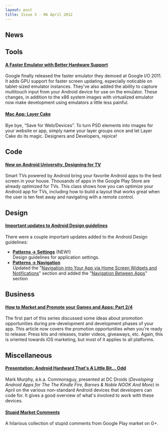 ```yaml
---
layout: post
title: Issue 3 - 06 April 2012
---
```

## News

## Tools
#### [A Faster Emulator with Better Hardware Support](http://android-developers.blogspot.com/2012/04/faster-emulator-with-better-hardware.html)
Google finally released the faster emulator they demoed at Google I/O 2011. It adds GPU support for faster screen updating, especially noticable on tablet-sized emulator instances. They've also added the ability to capture multitouch input from your Android device for use on the emulator. These changes, in addition to the x86 system images with virtualized emulator now make development using emulators a little less painful.

#### [Mac App: Layer Cake](http://macrabbit.com/layercake/)
Bye bye, “Save for Web/Devices”. To turn PSD elements into images for your website or app, simply name your layer groups once and let Layer Cake do its magic. Designers and Developers, rejoice!

## Code

#### [New on Android University, Designing for TV](http://developer.android.com/training/tv/index.html)
Smart TVs powered by Android bring your favorite Android apps to the best screen in your house. Thousands of apps in the Google Play Store are already optimized for TVs. This class shows how you can optimize your Android app for TVs, including how to build a layout that works great when the user is ten feet away and navigating with a remote control.

## Design

#### [Important updates to Android Design guidelines](http://plus.google.com/113735310430199015092/posts/ADZRqnt7PHj)
There were a couple important updates added to the Android Design guidelines:

* **[Patterns → Settings](http://goo.gl/o16U9)** (NEW!)   
Design guidelines for application settings.
* **[Patterns → Navigation](http://goo.gl/Wr9sq)**   
Updated the "[Navigation into Your App via Home Screen Widgets and Notifications](http://goo.gl/4tA39)" section  and added the "[Navigation Between Apps](http://goo.gl/qbcEH)" section 

## Business

#### [How to Market and Promote your Games and Apps: Part 2/4](http://www.raywenderlich.com/11633/how-to-market-and-promote-your-games-and-apps-part-2)
The first part of this series discussed some ideas about promotion opportunities during pre-development and development phases of your app. This article now covers the promotion opportunities when you're ready to release: Press kits and releases, trailer videos, giveaways, etc. Again, this is oriented towards iOS marketing, but most of it applies to all platforms.

## Miscellaneous

#### [Presentation: Android Hardward That's A Little Bit... Odd](http://www.slideshare.net/commonsguy/android-hardware-thats-a-little-bit-odd)
Mark Murphy, a.k.a. Commonsguy, presented at DC Droids (*Developing Android Apps for The The Kindle Fire, Barnes & Noble NOOK And More*) in April on the various non-standard Android devices that developers can code for. It gives a good overview of what's involved to work with these devices. 

#### [Stupid Market Comments](https://plus.google.com/u/0/106913700595933476859/posts)
A hilarious collection of stupid comments from Google Play market on G+.